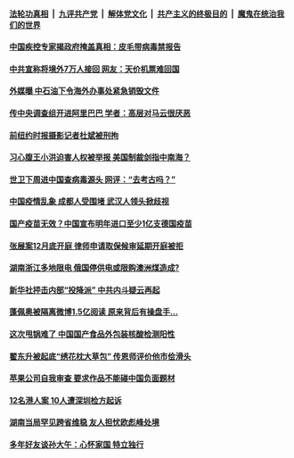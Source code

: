 

####  [法轮功真相](../../../../basic/blob/master/README.md?t=12181604) &nbsp;|&nbsp; [九评共产党](../../../../9ping.md/blob/master/README.md?t=12181604) &nbsp;|&nbsp; [解体党文化](../../../../jtdwh.md/blob/master/README.md?t=12181604)  &nbsp;|&nbsp; [共产主义的终极目的](../../../../gczydzjmd.md/blob/master/README.md?t=12181604) &nbsp;|&nbsp; [魔鬼在统治我们的世界](../../../../mgztzwmdsj.md/blob/master/README.md?t=12181604) 

#### [中国疾控专家揭政府掩盖真相：皮毛带病毒禁报告](../pages/soh5/454813.md?t=12181604) 
#### [中共宣称将境外7万人接回 网友：天价机票难回国](../pages/soh5/454783.md?t=12181604) 
#### [外媒曝 中石油下令海外办事处紧急销毁文件](../pages/soh5/454801.md?t=12181604) 
#### [传中央调查组开进阿里巴巴 学者：高层对马云很厌恶](../pages/soh5/454807.md?t=12181604) 
#### [前纽约时报摄影记者杜斌被刑拘](../pages/soh5/454765.md?t=12181604) 
#### [习心腹王小洪迫害人权被举报 美国制裁剑指中南海？](../pages/soh5/454744.md?t=12181604) 
#### [世卫下周进中国查病毒源头 网评：“去考古吗？”](../pages/soh5/454696.md?t=12181604) 
#### [中国疫情乱象 成都人受围堵 武汉人领头掀歧视](../pages/soh5/454687.md?t=12181604) 
#### [国产疫苗无效？中国宣布明年进口至少1亿支德国疫苗](../pages/soh5/454609.md?t=12181604) 
#### [张展案12月底开庭 律师申请取保候审延期开庭被拒](../pages/soh5/454585.md?t=12181604) 
#### [湖南浙江多地限电  俄国停供电或限购澳洲煤造成?](../pages/soh5/454579.md?t=12181604) 
#### [新华社抨击内部“投降派”  中共内斗疑云再起](../pages/soh5/454591.md?t=12181604) 
#### [蓬佩奥被隔离微博1.5亿阅读 原来背后有操盘手...](../pages/soh5/454558.md?t=12181604) 
#### [这次甩锅难了 中国国产食品外包装核酸检测阳性](../pages/soh5/454564.md?t=12181604) 
#### [翟东升被起底“绣花枕大草包” 传恩师评价他市侩滑头](../pages/soh5/454561.md?t=12181604) 
#### [苹果公司自我审查 要求作品不能碰中国负面题材](../pages/soh5/454543.md?t=12181604) 
#### [12名港人案 10人遭深圳检方起诉](../pages/soh5/454519.md?t=12181604) 
#### [湖南当局罕见跨省维稳  友人担忧欧彪峰处境](../pages/soh5/454495.md?t=12181604) 
#### [多年好友谈孙大午：心怀家国 特立独行](../pages/soh5/454492.md?t=12181604) 
